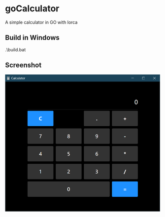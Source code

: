 # goCalculator
A simple calculator in GO with lorca

## Build in Windows
.\build.bat

## Screenshot
<p align="center"><img src="screenshot/screenshot.png" /></p>
